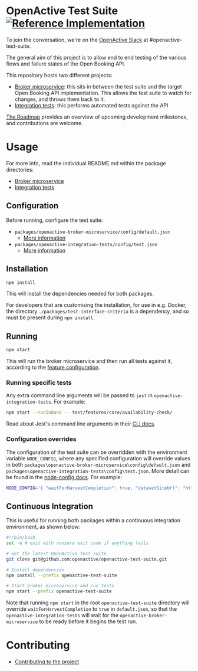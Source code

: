 # OpenActive Test Suite [![Reference Implementation](https://github.com/openactive/openactive-test-suite/workflows/Reference%20Implementation/badge.svg)](https://github.com/openactive/openactive-test-suite/actions?query=branch%3Amaster+workflow%3A%22Reference+Implementation%22)

To join the conversation, we're on the [OpenActive Slack](https://slack.openactive.io/) at #openactive-test-suite.

The general aim of this project is to allow end to end testing of the various flows and failure states of the Open Booking API.

This repository hosts two different projects:
* [Broker microservice](./packages/openactive-broker-microservice/): this sits in between the test suite and the target Open Booking API implementation. This allows the test suite to watch for changes, and throws them back to it.
* [Integration tests](./packages/openactive-integration-tests): this performs automated tests against the API

[The Roadmap](./ROADMAP.md) provides an overview of upcoming development milestones, and contributions are welcome.

# Usage

For more info, read the individual README.md within the package directories:
* [Broker microservice](./packages/openactive-broker-microservice/)
* [Integration tests](./packages/openactive-integration-tests/)

## Configuration
Before running, configure the test suite:
 - `packages/openactive-broker-microservice/config/default.json`
   - [More information](./packages/openactive-broker-microservice/#configuration)
 - `packages/openactive-integration-tests/config/test.json`
   - [More information](./packages/openactive-integration-tests/#configuration)

## Installation
```bash
npm install
```
 
This will install the dependencies needed for both packages.

For developers that are customising the installation, for use in e.g. Docker, the directory `./packages/test-interface-criteria` is a dependency, and so must be present during `npm install`.

## Running

```bash
npm start
```

This will run the broker microservice and then run all tests against it, according to the [feature configuration](./packages/openactive-integration-tests/#configuration).

### Running specific tests

Any extra command line arguments will be passed to `jest` in `openactive-integration-tests`. For example: 

```bash
npm start --runInBand -- test/features/core/availability-check/
```

Read about Jest's command line arguments in their [CLI docs](https://jestjs.io/docs/en/cli).

### Configuration overrides

The configuration of the test suite can be overridden with the environment variable `NODE_CONFIG`, where any specified configuration will override values in both `packages\openactive-broker-microservice\config\default.json` and `packages\openactive-integration-tests\config\test.json`. More detail can be found in the [node-config docs](https://github.com/lorenwest/node-config/wiki/Environment-Variables#node_config). For example:

  ```bash
  NODE_CONFIG='{ "waitForHarvestCompletion": true, "datasetSiteUrl": "https://localhost:5001/openactive", "sellers": { "primary": { "@type": "Organization", "@id": "https://localhost:5001/api/identifiers/sellers/0", "requestHeaders": { "X-OpenActive-Test-Client-Id": "test", "X-OpenActive-Test-Seller-Id": "https://localhost:5001/api/identifiers/sellers/0" } }, "secondary": { "@type": "Person", "@id": "https://localhost:5001/api/identifiers/sellers/1" } }, "useRandomOpportunities": true, "generateConformanceCertificate": true, "conformanceCertificateId": "https://openactive.io/openactive-test-suite/example-output/random/certification/" }' npm start
  ```

## Continuous Integration

This is useful for running both packages within a continuous integration environment, as shown below:

```bash
#!/bin/bash
set -e # exit with nonzero exit code if anything fails

# Get the latest OpenActive Test Suite
git clone git@github.com:openactive/openactive-test-suite.git

# Install dependencies
npm install --prefix openactive-test-suite

# Start broker microservice and run tests
npm start --prefix openactive-test-suite
```

Note that running `npm start` in the root `openactive-test-suite` directory will override `waitForHarvestCompletion` to `true` in `default.json`, so that the `openactive-integration-tests` will wait for the `openactive-broker-microservice` to be ready before it begins the test run.

# Contributing

- [Contributing to the project](./CONTRIBUTING.md)
